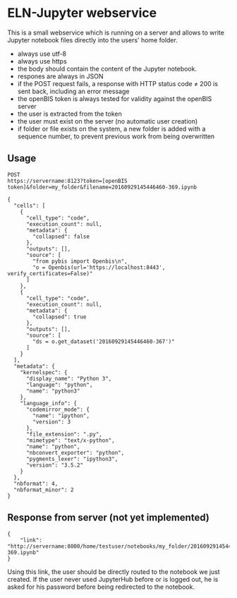 # ELN-Jupyter webservice

This is a small webservice which is running on a server and allows to write Jupyter notebook files directly into the users' home folder.

- always use utf-8
- always use https
- the body should contain the content of the Jupyter notebook. 
- respones are always in JSON
- if the POST request fails, a response with HTTP status code ≠ 200 is sent back, including an error message
- the openBIS token is always tested for validity against the openBIS server
- the user is extracted from the token
- the user must exist on the server (no automatic user creation)
- if folder or file exists on the system, a new folder is added with a sequence number, to prevent previous work from being overwritten

## Usage

```
POST
https://servername:8123?token=[openBIS token]&folder=my_folder&filename=20160929145446460-369.ipynb

{
  "cells": [
    {
      "cell_type": "code",
      "execution_count": null,
      "metadata": {
        "collapsed": false
      },
      "outputs": [],
      "source": [
        "from pybis import Openbis\n",
        "o = Openbis(url='https://localhost:8443', verify_certificates=False)"
      ]
    },
    {
      "cell_type": "code",
      "execution_count": null,
      "metadata": {
        "collapsed": true
      },
      "outputs": [],
      "source": [
        "ds = o.get_dataset('20160929145446460-367')"
      ]
    }
  ],
  "metadata": {
    "kernelspec": {
      "display_name": "Python 3",
      "language": "python",
      "name": "python3"
    },
    "language_info": {
      "codemirror_mode": {
        "name": "ipython",
        "version": 3
      },
      "file_extension": ".py",
      "mimetype": "text/x-python",
      "name": "python",
      "nbconvert_exporter": "python",
      "pygments_lexer": "ipython3",
      "version": "3.5.2"
    }
  },
  "nbformat": 4,
  "nbformat_minor": 2
}

```

## Response from server (not yet implemented)
```
{
    "link": "http://servername:8000/home/testuser/notebooks/my_folder/20160929145446460-369.ipynb"
}
```

Using this link, the user should be directly routed to the notebook we just created.
If the user never used JupyterHub before or is logged out, he is asked for his password before being redirected to the notebook.